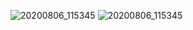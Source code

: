 ![20200806_115345](https://user-images.githubusercontent.com/68723268/90146437-64a3b400-ddc4-11ea-9394-3f35d1938a62.jpg)
![20200806_115345](https://user-images.githubusercontent.com/68723268/90146475-6e2d1c00-ddc4-11ea-8088-cd826143831d.jpg)
